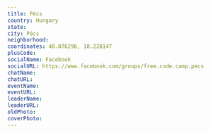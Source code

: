 ```yaml
---
title: Pécs
country: Hungary
state: 
city: Pécs
neighborhood: 
coordinates: 46.076296, 18.228147
plusCode:
socialName: Facebook
socialURL: https://www.facebook.com/groups/free.code.camp.pecs
chatName:
chatURL:
eventName:
eventURL:
leaderName:
leaderURL:
oldPhoto: 
coverPhoto:
---
```

